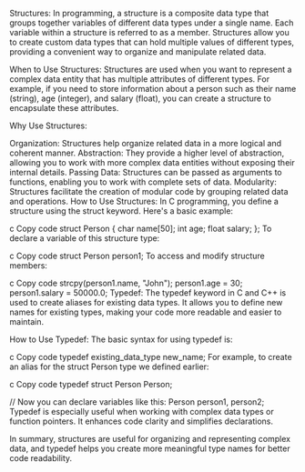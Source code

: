 Structures:
In programming, a structure is a composite data type that groups together variables of different data types under a single name. Each variable within a structure is referred to as a member. Structures allow you to create custom data types that can hold multiple values of different types, providing a convenient way to organize and manipulate related data.

When to Use Structures:
Structures are used when you want to represent a complex data entity that has multiple attributes of different types. For example, if you need to store information about a person such as their name (string), age (integer), and salary (float), you can create a structure to encapsulate these attributes.

Why Use Structures:

Organization: Structures help organize related data in a more logical and coherent manner.
Abstraction: They provide a higher level of abstraction, allowing you to work with more complex data entities without exposing their internal details.
Passing Data: Structures can be passed as arguments to functions, enabling you to work with complete sets of data.
Modularity: Structures facilitate the creation of modular code by grouping related data and operations.
How to Use Structures:
In C programming, you define a structure using the struct keyword. Here's a basic example:

c
Copy code
struct Person {
    char name[50];
    int age;
    float salary;
};
To declare a variable of this structure type:

c
Copy code
struct Person person1;
To access and modify structure members:

c
Copy code
strcpy(person1.name, "John");
person1.age = 30;
person1.salary = 50000.0;
Typedef:
The typedef keyword in C and C++ is used to create aliases for existing data types. It allows you to define new names for existing types, making your code more readable and easier to maintain.

How to Use Typedef:
The basic syntax for using typedef is:

c
Copy code
typedef existing_data_type new_name;
For example, to create an alias for the struct Person type we defined earlier:

c
Copy code
typedef struct Person Person;

// Now you can declare variables like this:
Person person1, person2;
Typedef is especially useful when working with complex data types or function pointers. It enhances code clarity and simplifies declarations.

In summary, structures are useful for organizing and representing complex data, and typedef helps you create more meaningful type names for better code readability.
